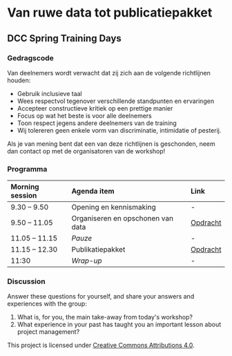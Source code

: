 # Van ruwe data tot publicatiepakket

## DCC Spring Training Days

 


### Gedragscode

Van deelnemers wordt verwacht dat zij zich aan de volgende richtlijnen houden:

- Gebruik inclusieve taal
- Wees respectvol tegenover verschillende standpunten en ervaringen
- Accepteer constructieve kritiek op een prettige manier
- Focus op wat het beste is voor alle deelnemers
- Toon respect jegens andere deelnemers van de training
- Wij tolereren geen enkele vorm van discriminatie, intimidatie of pesterij.

Als je van mening bent dat een van deze richtlijnen is geschonden, neem dan contact op met de organisatoren van de workshop!


### Programma

| Morning session | Agenda item | Link |
|:------|:------------|:-----|
| 9.30 – 9.50 | Opening en kennismaking | - |
| 9.50 – 11.05 | Organiseren en opschonen van data | [Opdracht](https://github.com/Lubinka2018/project-management-van-ruwe-data-naar-data-package-/blob/main/lessons/Organiseren_en_opschonen_van_data.md#exercise) |
| 11.05 – 11.15 | _Pauze_ | - |
| 11.15 – 12.30 | Publikatiepakket| [Opdracht](https://github.com/Lubinka2018/project-management-van-ruwe-data-naar-data-package-/blob/main/lessons/Oefening%3A%20Hoe%20FAIR%20is%20dit%20publicatiepakket%3F.md#oefening-hoe-fair-is-dit-publicatiepakket) |
| 11:30 | _Wrap-up_ | - |


### Discussion

Answer these questions for yourself, and share your answers and experiences with
the group:

1. What is, for you, the main take-away from today's workshop?
1. What experience in your past has taught you an important lesson about project
   management?

This project is licensed under [Creative Commons Attributions
4.0](https://creativecommons.org/licenses/by/4.0/).
